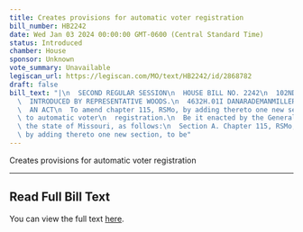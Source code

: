 ```yaml
---
title: Creates provisions for automatic voter registration
bill_number: HB2242
date: Wed Jan 03 2024 00:00:00 GMT-0600 (Central Standard Time)
status: Introduced
chamber: House
sponsor: Unknown
vote_summary: Unavailable
legiscan_url: https://legiscan.com/MO/text/HB2242/id/2868782
draft: false
bill_text: "|\n  SECOND REGULAR SESSION\n  HOUSE BILL NO. 2242\n  102ND GENERAL ASSEMBLY\n\
  \  INTRODUCED BY REPRESENTATIVE WOODS.\n  4632H.01I DANARADEMANMILLER,ChiefClerk\n\
  \  AN ACT\n  To amend chapter 115, RSMo, by adding thereto one new section relating\
  \ to automatic voter\n  registration.\n  Be it enacted by the General Assembly of\
  \ the state of Missouri, as follows:\n  Section A. Chapter 115, RSMo, is amended\
  \ by adding thereto one new section, to be"
---
```

Creates provisions for automatic voter registration

---

## Read Full Bill Text

You can view the full text [here](https://legiscan.com/MO/text/HB2242/id/2868782).
